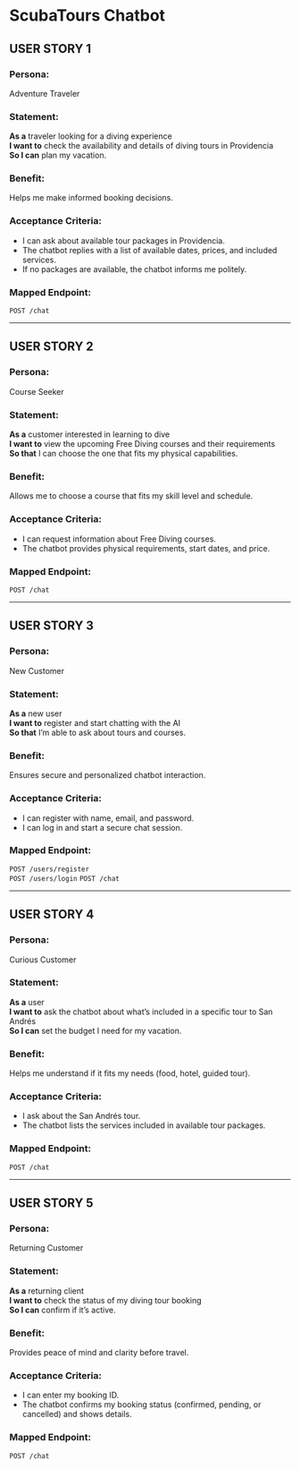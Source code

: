 # ScubaTours Chatbot

## USER STORY 1

### Persona: 
Adventure Traveler

### Statement:
**As a** traveler looking for a diving experience  
**I want to** check the availability and details of diving tours in Providencia  
**So I can** plan my vacation.

### Benefit:
Helps me make informed booking decisions.

### Acceptance Criteria:
- I can ask about available tour packages in Providencia.
- The chatbot replies with a list of available dates, prices, and included services.
- If no packages are available, the chatbot informs me politely.

### Mapped Endpoint:
`POST /chat`

---
## USER STORY 2

### Persona: 
Course Seeker

### Statement:
**As a** customer interested in learning to dive  
**I want to** view the upcoming Free Diving courses and their requirements  
**So that** I can choose the one that fits my physical capabilities.

### Benefit:
Allows me to choose a course that fits my skill level and schedule.

### Acceptance Criteria:
  - I can request information about Free Diving courses.
  - The chatbot provides physical requirements, start dates, and price.

### Mapped Endpoint:
`POST /chat`

---
## USER STORY 3

### Persona: 
New Customer

### Statement:
**As a** new user  
**I want to** register and start chatting with the AI  
**So that** I’m able to ask about tours and courses.

### Benefit:
Ensures secure and personalized chatbot interaction.

### Acceptance Criteria:
  - I can register with name, email, and password.
  - I can log in and start a secure chat session.

### Mapped Endpoint:
  `POST /users/register`  
  `POST /users/login`
  `POST /chat`

---
## USER STORY 4

### Persona: 
Curious Customer

### Statement:
**As a** user  
**I want to** ask the chatbot about what’s included in a specific tour to San Andrés  
**So I can** set the budget I need for my vacation.

### Benefit:
Helps me understand if it fits my needs (food, hotel, guided tour).

### Acceptance Criteria:
  - I ask about the San Andrés tour.
  - The chatbot lists the services included in available tour packages.

### Mapped Endpoint:
  `POST /chat`

---

## USER STORY 5

### Persona: 
Returning Customer

### Statement:
**As a** returning client  
**I want to** check the status of my diving tour booking  
**So I can** confirm if it’s active.

### Benefit:
Provides peace of mind and clarity before travel.

### Acceptance Criteria:
  - I can enter my booking ID.
  - The chatbot confirms my booking status (confirmed, pending, or cancelled) and shows details.

### Mapped Endpoint:  
  `POST /chat`